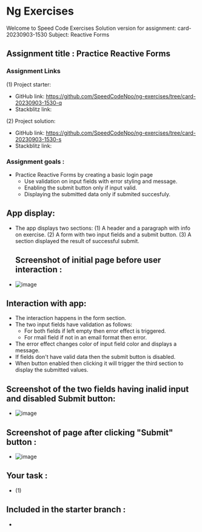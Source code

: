 # Ng Exercises

Welcome to Speed Code Exercises
Solution version for assignment: card-20230903-1530
Subject: Reactive Forms

## Assignment title : Practice Reactive Forms

### Assignment Links

(1) Project starter:

- GitHub link: https://github.com/SpeedCodeNpo/ng-exercises/tree/card-20230903-1530-q
- Stackblitz link:

(2) Project solution:

- GitHub link: https://github.com/SpeedCodeNpo/ng-exercises/tree/card-20230903-1530-s
- Stackblitz link:

### Assignment goals :

- Practice Reactive Forms by creating a basic login page
  - Use validation on input fields with error styling and message.
  - Enabling the submit button only if input valid.
  - Displaying the submitted data only if submited succesfuly.

## App display:

- The app displays two sections:
  (1) A header and a paragraph with info on exercise.
  (2) A form with two input fields and a submit button.
  (3) A section displayed the result of successful submit.

  ## Screenshot of initial page before user interaction :

- ![image](https://github.com/SpeedCodeNpo/ng-exercises/assets/132397719/060c04cd-ec3b-4e52-91b8-001f86051471)

## Interaction with app:

- The interaction happens in the form section.
- The two input fields have validation as follows:
  - For both fields if left empty then error effect is triggered.
  - For rmail field if not in an email format then error.
- The error effect changes color of input field color and displays a message.
- If fields don't have valid data then the submit button is disabled.
- When button enabled then clicking it will trigger the third section to display the submitted values.

## Screenshot of the two fields having inalid input and disabled Submit button:

- ![image](https://github.com/SpeedCodeNpo/ng-exercises/assets/132397719/6a134194-9dda-4bb8-af3b-ab9d4685b808)

## Screenshot of page after clicking "Submit" button :

- ![image](https://github.com/SpeedCodeNpo/ng-exercises/assets/132397719/7f200763-1064-4405-ae83-438915de6005)

## Your task :

- (1)

## Included in the starter branch :

-
